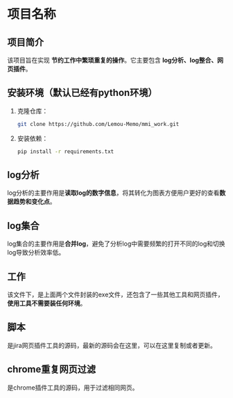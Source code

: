 # 项目名称

## 项目简介
该项目旨在实现 **节约工作中繁琐重复的操作**。它主要包含 **log分析、log整合、网页插件**。

## 安装环境（默认已经有python环境）
1. 克隆仓库：
   ```bash
   git clone https://github.com/Lemou-Memo/mmi_work.git
2. 安装依赖：
   ```bash
   pip install -r requirements.txt
## log分析
  log分析的主要作用是**读取log的数字信息**，将其转化为图表方便用户更好的查看**数据趋势和变化点**。
## log集合
  log集合的主要作用是**合并log**，避免了分析log中需要频繁的打开不同的log和切换log导致分析效率低。
## 工作
  该文件下，是上面两个文件封装的exe文件，还包含了一些其他工具和网页插件，**使用工具不需要装任何环境**。
## 脚本
  是jira网页插件工具的源码，最新的源码会在这里，可以在这里复制或者更新。
## chrome重复网页过滤
  是chrome插件工具的源码，用于过滤相同网页。
